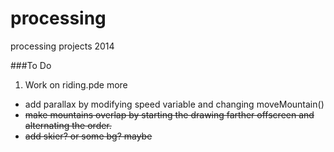 processing
==========

processing projects 2014

###To Do


1. Work on riding.pde more
  * add parallax by modifying speed variable and changing moveMountain()
  * ~~make mountains overlap by starting the drawing farther offscreen and
alternating the order.~~
  * ~~add skier? or some bg? maybe~~

